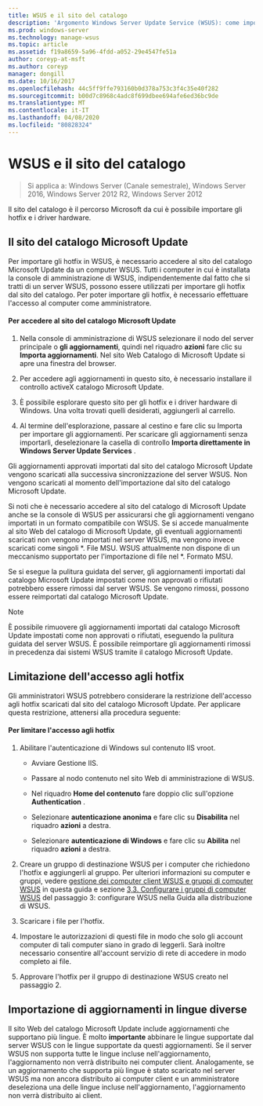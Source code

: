 ```yaml
---
title: WSUS e il sito del catalogo
description: 'Argomento Windows Server Update Service (WSUS): come importare gli hotfix in WSUS accedendo al sito del catalogo Microsoft Update'
ms.prod: windows-server
ms.technology: manage-wsus
ms.topic: article
ms.assetid: f19a8659-5a96-4fdd-a052-29e4547fe51a
author: coreyp-at-msft
ms.author: coreyp
manager: dongill
ms.date: 10/16/2017
ms.openlocfilehash: 44c5ff9ffe793160b0d378a753c3f4c35e40f282
ms.sourcegitcommit: b00d7c8968c4adc8f699dbee694afe6ed36bc9de
ms.translationtype: MT
ms.contentlocale: it-IT
ms.lasthandoff: 04/08/2020
ms.locfileid: "80828324"
---
```

# <a name="wsus-and-the-catalog-site"></a>WSUS e il sito del catalogo

>Si applica a: Windows Server (Canale semestrale), Windows Server 2016, Windows Server 2012 R2, Windows Server 2012

Il sito del catalogo è il percorso Microsoft da cui è possibile importare gli hotfix e i driver hardware.

## <a name="the-microsoft-update-catalog-site"></a>Il sito del catalogo Microsoft Update
Per importare gli hotfix in WSUS, è necessario accedere al sito del catalogo Microsoft Update da un computer WSUS. Tutti i computer in cui è installata la console di amministrazione di WSUS, indipendentemente dal fatto che si tratti di un server WSUS, possono essere utilizzati per importare gli hotfix dal sito del catalogo. Per poter importare gli hotfix, è necessario effettuare l'accesso al computer come amministratore.

#### <a name="to-access-the-microsoft-update-catalog-site"></a>Per accedere al sito del catalogo Microsoft Update

1.  Nella console di amministrazione di WSUS selezionare il nodo del server principale o **gli aggiornamenti**, quindi nel riquadro **azioni** fare clic su **Importa aggiornamenti**. Nel sito Web Catalogo di Microsoft Update si apre una finestra del browser.

2.  Per accedere agli aggiornamenti in questo sito, è necessario installare il controllo activeX catalogo Microsoft Update.

3.  È possibile esplorare questo sito per gli hotfix e i driver hardware di Windows. Una volta trovati quelli desiderati, aggiungerli al carrello.

4.  Al termine dell'esplorazione, passare al cestino e fare clic su Importa per importare gli aggiornamenti. Per scaricare gli aggiornamenti senza importarli, deselezionare la casella di controllo **Importa direttamente in Windows Server Update Services** .

Gli aggiornamenti approvati importati dal sito del catalogo Microsoft Update vengono scaricati alla successiva sincronizzazione del server WSUS. Non vengono scaricati al momento dell'importazione dal sito del catalogo Microsoft Update.

Si noti che è necessario accedere al sito del catalogo di Microsoft Update anche se la console di WSUS per assicurarsi che gli aggiornamenti vengano importati in un formato compatibile con WSUS. Se si accede manualmente al sito Web del catalogo di Microsoft Update, gli eventuali aggiornamenti scaricati non vengono importati nel server WSUS, ma vengono invece scaricati come singoli *. File MSU. WSUS attualmente non dispone di un meccanismo supportato per l'importazione di file nel \*. Formato MSU.

Se si esegue la pulitura guidata del server, gli aggiornamenti importati dal catalogo Microsoft Update impostati come non approvati o rifiutati potrebbero essere rimossi dal server WSUS. Se vengono rimossi, possono essere reimportati dal catalogo Microsoft Update.

> [!NOTE]
> È possibile rimuovere gli aggiornamenti importati dal catalogo Microsoft Update impostati come non approvati o rifiutati, eseguendo la pulitura guidata del server WSUS. È possibile reimportare gli aggiornamenti rimossi in precedenza dai sistemi WSUS tramite il catalogo Microsoft Update.

## <a name="restricting-access-to-hotfixes"></a>Limitazione dell'accesso agli hotfix
Gli amministratori WSUS potrebbero considerare la restrizione dell'accesso agli hotfix scaricati dal sito del catalogo Microsoft Update. Per applicare questa restrizione, attenersi alla procedura seguente:

#### <a name="to-restrict-access-to-hotfixes"></a>Per limitare l'accesso agli hotfix

1.  Abilitare l'autenticazione di Windows sul contenuto IIS vroot.

    -   Avviare Gestione IIS.

    -   Passare al nodo contenuto nel sito Web di amministrazione di WSUS.

    -   Nel riquadro **Home del contenuto** fare doppio clic sull'opzione **Authentication** .

    -   Selezionare **autenticazione anonima** e fare clic su **Disabilita** nel riquadro **azioni** a destra.

    -   Selezionare **autenticazione di Windows** e fare clic su **Abilita** nel riquadro **azioni** a destra.

2.  Creare un gruppo di destinazione WSUS per i computer che richiedono l'hotfix e aggiungerli al gruppo. Per ulteriori informazioni su computer e gruppi, vedere [gestione dei computer client WSUS e gruppi di computer WSUS](managing-wsus-client-computers-and-wsus-computer-groups.md) in questa guida e sezione [3,3. Configurare i gruppi di computer WSUS](../deploy/2-configure-wsus.md#23-configure-wsus-computer-groups) del passaggio 3: configurare WSUS nella Guida alla distribuzione di WSUS.

3.  Scaricare i file per l'hotfix.

4.  Impostare le autorizzazioni di questi file in modo che solo gli account computer di tali computer siano in grado di leggerli. Sarà inoltre necessario consentire all'account servizio di rete di accedere in modo completo ai file.

5.  Approvare l'hotfix per il gruppo di destinazione WSUS creato nel passaggio 2.

## <a name="importing-updates-in-different-languages"></a>Importazione di aggiornamenti in lingue diverse
Il sito Web del catalogo Microsoft Update include aggiornamenti che supportano più lingue. È molto **importante** abbinare le lingue supportate dal server WSUS con le lingue supportate da questi aggiornamenti. Se il server WSUS non supporta tutte le lingue incluse nell'aggiornamento, l'aggiornamento non verrà distribuito nei computer client. Analogamente, se un aggiornamento che supporta più lingue è stato scaricato nel server WSUS ma non ancora distribuito ai computer client e un amministratore deseleziona una delle lingue incluse nell'aggiornamento, l'aggiornamento non verrà distribuito ai client.
